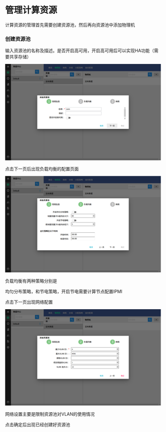 # 管理计算资源

计算资源的管理首先需要创建资源池，然后再向资源池中添加物理机

### 创建资源池

输入资源池的名称及描述。是否开启高可用，开启高可用后可以实现HA功能（需要共享存储）

![](/assets/火狐截图_2016-09-20T09-06-56.484Z.png)

点击下一页后出现负载均衡的配置页面

![](/assets/火狐截图_2016-09-20T09-07-03.793Z.png)

负载均衡有两种策略分别是

均匀分布策略，和节电策略，开启节电需要计算节点配置IPMI

点击下一页出现网络配置

![](/assets/火狐截图_2016-09-20T09-07-13.043Z.png)

网络设置主要是限制资源池对VLAN的使用情况

点击确定后出现已经创建好资源池




